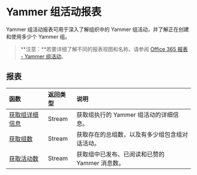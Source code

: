 # <a name="yammer-groups-activity-reports"></a>Yammer 组活动报表

Yammer 组活动报表可用于深入了解组织中的 Yammer 组活动，并了解正在创建和使用多少个 Yammer 组。

> **注意：**若要详细了解不同的报表视图和名称，请参阅 [Office 365 报表 - Yammer 组活动]((https://support.office.com/client/Yammer-groups-activity-report-94dd92ec-ea73-43c6-b51f-2a11fd78aa31))。

## <a name="reports"></a>报表

| 函数                                 | 返回类型 | 说明                              |
| :--------------------------------------- | :---------- | :--------------------------------------- |
| [获取组详细信息](../api/reportroot_getyammergroupsactivitydetail.md) | Stream      | 获取组执行的 Yammer 组活动的详细信息。 |
| [获取组数](../api/reportroot_getyammergroupsactivitygroupcounts.md) | Stream      | 获取存在的总组数，以及有多少组包含组对话活动。 |
| [获取活动数](../api/reportroot_getyammergroupsactivitycounts.md) | Stream      | 获取组中已发布、已阅读和已赞的 Yammer 消息数。 |

